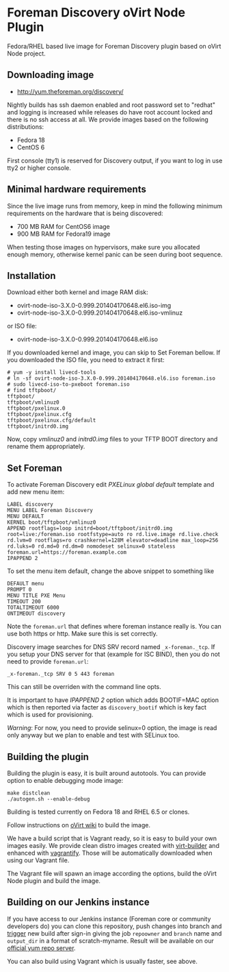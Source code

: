 Foreman Discovery oVirt Node Plugin
===================================

Fedora/RHEL based live image for Foreman Discovery plugin based on oVirt Node
project.

Downloading image
-----------------

 * http://yum.theforeman.org/discovery/

Nightly builds has ssh daemon enabled and root password set to "redhat" and
logging is increased while releases do have root account locked and there is
no ssh access at all. We provide images based on the following distributions:

 * Fedora 18
 * CentOS 6

First console (tty1) is reserved for Discovery output, if you want to log in
use tty2 or higher console.

Minimal hardware requirements
-----------------------------

Since the live image runs from memory, keep in mind the following minimum
requirements on the hardware that is being discovered:

* 700 MB RAM for CentOS6 image
* 900 MB RAM for Fedora19 image

When testing those images on hypervisors, make sure you allocated enough
memory, otherwise kernel panic can be seen during boot sequence.

Installation
------------

Download either both kernel and image RAM disk:

 * ovirt-node-iso-3.X.0-0.999.201404170648.el6.iso-img
 * ovirt-node-iso-3.X.0-0.999.201404170648.el6.iso-vmlinuz

or ISO file:

 * ovirt-node-iso-3.X.0-0.999.201404170648.el6.iso

If you downloaded kernel and image, you can skip to Set Foreman bellow. If you
downloaded the ISO file, you need to extract it first:

    # yum -y install livecd-tools
    # ln -sf ovirt-node-iso-3.X.0-0.999.201404170648.el6.iso foreman.iso
    # sudo livecd-iso-to-pxeboot foreman.iso
    # find tftpboot/
    tftpboot/
    tftpboot/vmlinuz0
    tftpboot/pxelinux.0
    tftpboot/pxelinux.cfg
    tftpboot/pxelinux.cfg/default
    tftpboot/initrd0.img

Now, copy *vmlinuz0* and *initrd0.img* files to your TFTP BOOT directory and
rename them appropriately.

Set Foreman
-----------

To activate Foreman Discovery edit *PXELinux global default* template and add
new menu item:

    LABEL discovery
    MENU LABEL Foreman Discovery
    MENU DEFAULT
    KERNEL boot/tftpboot/vmlinuz0
    APPEND rootflags=loop initrd=boot/tftpboot/initrd0.img root=live:/foreman.iso rootfstype=auto ro rd.live.image rd.live.check rd.lvm=0 rootflags=ro crashkernel=128M elevator=deadline max_loop=256 rd.luks=0 rd.md=0 rd.dm=0 nomodeset selinux=0 stateless foreman.url=https://foreman.example.com
    IPAPPEND 2

To set the menu item default, change the above snippet to something like

    DEFAULT menu
    PROMPT 0
    MENU TITLE PXE Menu
    TIMEOUT 200
    TOTALTIMEOUT 6000
    ONTIMEOUT discovery

Note the `foreman.url` that defines where foreman instance really is. You can
use both https or http. Make sure this is set correctly.

Discovery image searches for DNS SRV record named `_x-foreman._tcp`. If you
setup your DNS server for that (example for ISC BIND), then you do not need to
provide `foreman.url`:

    _x-foreman._tcp SRV 0 5 443 foreman

This can still be overriden with the command line opts.

It is important to have *IPAPPEND 2* option which adds BOOTIF=MAC option which
is then reported via facter as `discovery_bootif` which is key fact which is
used for provisioning.

_Warning_: For now, you need to provide selinux=0 option, the image is read
only anyway but we plan to enable and test with SELinux too.

Building the plugin
-------------------

Building the plugin is easy, it is built around autotools. You can provide
option to enable debugging mode image:

    make distclean
    ./autogen.sh --enable-debug

Building is tested currently on Fedora 18 and RHEL 6.5 or clones.

Follow instructions on [oVirt
wiki](http://www.ovirt.org/Node_Building#From_Git) to build the image.

We have a build script that is Vagrant ready, so it is easy to build your own
images easily. We provide clean distro images created with
[virt-builder](http://libguestfs.org/virt-builder.1.html) and enhanced with
[vagrantify](https://github.com/domcleal/vagrantify). Those will be
automatically downloaded when using our Vagrant file.

The Vagrant file will spawn an image according the options, build the oVirt
Node plugin and build the image.

Building on our Jenkins instance
--------------------------------

If you have access to our Jenkins instance (Foreman core or community
developers do) you can clone this repository, push changes into branch and
[trigger](http://ci.theforeman.org/view/Packaging/job/packaging_discovery_node/)
new build after sign-in giving the job `repoowner` and `branch` name and
`output_dir` in a format of scratch-myname. Result will be available on our
[official yum repo server](http://yum.theforeman.org/discovery/).

You can also build using Vagrant which is usually faster, see above.

